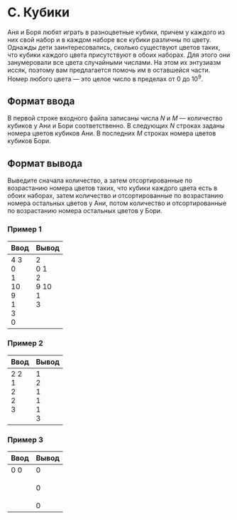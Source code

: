 # C. Кубики

Аня и Боря любят играть в разноцветные кубики, причем у каждого из них свой набор и в каждом наборе все кубики различны по цвету. Однажды дети заинтересовались, сколько существуют цветов таких, что кубики каждого цвета присутствуют в обоих наборах. Для этого они занумеровали все цвета случайными числами. На этом их энтузиазм иссяк, поэтому вам предлагается помочь им в оставшейся части. Номер любого цвета — это целое число в пределах от 0 до 10<sup>9</sup>.

## Формат ввода
В первой строке входного файла записаны числа *N* и *M* — количество кубиков у Ани и Бори соответственно. В следующих *N* строках заданы номера цветов кубиков Ани. В последних *M* строках номера цветов кубиков Бори.

## Формат вывода
Выведите сначала количество, а затем отсортированные по возрастанию номера цветов таких, что кубики каждого цвета есть в обоих наборах, затем количество и отсортированные по возрастанию номера остальных цветов у Ани, потом количество и отсортированные по возрастанию номера остальных цветов у Бори.

### Пример 1
Ввод | Вывод
---| ---
4 3 <br> 0 <br> 1 <br> 10 <br> 9 <br> 1 <br> 3 <br> 0 | 2 <br> 0 1 <br> 2 <br> 9 10 <br> 1 <br> 3 <br><br><br>

### Пример 2
Ввод | Вывод
---| ---
2 2 <br> 1 <br> 2 <br> 2 <br> 3 <br><br> | 1 <br> 2 <br> 1 <br> 1 <br> 1 <br> 3 <br>

### Пример 3
Ввод | Вывод
---| ---
0 0 <br><br><br><br><br> | 0 <br><br> 0 <br><br> 0
